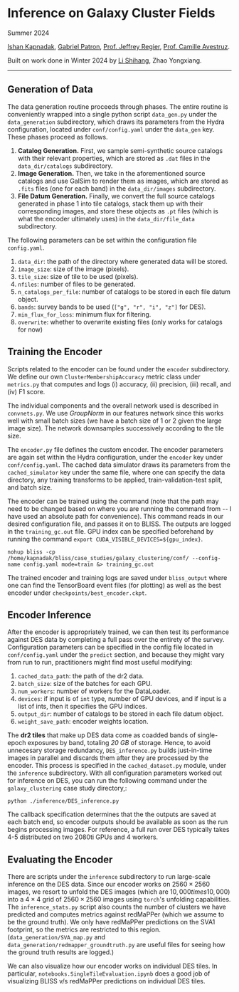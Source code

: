 # Inference on Galaxy Cluster Fields

Summer 2024

[Ishan Kapnadak](https://www.linkedin.com/in/ishan-kapnadak/), [Gabriel Patron](https://lsa.umich.edu/stats/people/phd-students/gapatron.html), [Prof. Jeffrey Regier](https://regier.stat.lsa.umich.edu/), [Prof. Camille Avestruz](https://cavestruz.github.io/).

Built on work done in Winter 2024 by [Li Shihang](https://www.linkedin.com/in/shihang-li-2b69251ba/), Zhao Yongxiang.

----------------------------------------------------------------------------------------------------------------------

## Generation of Data

The data generation routine proceeds through phases. The entire routine is conveniently wrapped into a single python script `data_gen.py` under the `data_generation` subdirectory, which draws its parameters from the Hydra configuration, located under `conf/config.yaml` under the `data_gen` key. These phases proceed as follows.

1. **Catalog Generation.** First, we sample semi-synthetic source catalogs with their relevant properties, which are stored as `.dat` files in the `data_dir/catalogs` subdirectory.
2. **Image Generation.** Then, we take in the aforementioned source catalogs and use GalSim to render them as images, which are stored as `.fits` files (one for each band) in the `data_dir/images` subdirectory.
3. **File Datum Generation.** Finally, we convert the full source catalogs generated in phase 1 into tile catalogs, stack them up with their corresponding images, and store these objects as `.pt` files (which is what the encoder ultimately uses) in the `data_dir/file_data` subdirectory.

The following parameters can be set within the configuration file `config.yaml`.
1. `data_dir`: the path of the directory where generated data will be stored.
2. `image_size`: size of the image (pixels).
3. `tile_size`: size of tile to be used (pixels).
4. `nfiles`: number of files to be generated.
5. `n_catalogs_per_file`: number of catalogs to be stored in each file datum object.
6. `bands`: survey bands to be used (`["g", "r", "i", "z"]` for DES).
7. `min_flux_for_loss`: minimum flux for filtering.
8. `overwrite`: whether to overwrite existing files (only works for catalogs for now)


## Training the Encoder

Scripts related to the encoder can be found under the `encoder` subdirectory. We define our own `ClusterMembershipAccuracy` metric class under `metrics.py` that computes and logs (i) accuracy, (ii) precision, (iii) recall, and (iv) F1 score.

The individual components and the overall network used is described in `convnets.py`. We use *GroupNorm* in our features network since this works well with small batch sizes (we have a batch size of 1 or 2 given the large image size). The network downsamples successively according to the tile size.

The `encoder.py` file defines the custom encoder. The encoder parameters are again set within the Hydra configuration, under the `encoder` key under `conf/config.yaml`. The cached data simulator draws its parameters from the `cached_simulator` key under the same file, where one can specify the data directory, any training transforms to be applied, train-validation-test split, and batch size.

The encoder can be trained using the command (note that the path may need to be changed based on where you are running the command from -- I have used an absolute path for convenience). This command reads in our desired configuration file, and passes it on to BLISS. The outputs are logged in the `training_gc.out` file. GPU index can be specified beforehand by running the command `export CUDA_VISIBLE_DEVICES=${gpu_index}`.

```
nohup bliss -cp /home/kapnadak/bliss/case_studies/galaxy_clustering/conf/ --config-name config.yaml mode=train &> training_gc.out
```

The trained encoder and training logs are saved under `bliss_output` where one can find the TensorBoard event files (for plotting) as well as the best encoder under `checkpoints/best_encoder.ckpt`.

## Encoder Inference

After the encoder is appropriately trained, we can then test its performance against DES data by completing a full pass over the entirety of the survey. Configuration parameters can be specified in the config file located in `conf/config.yaml` under the `predict` section, and because they might vary from run to run, practitioners might find most useful modifying:

1. `cached_data_path`: the path of the dr2 data.
2. `batch_size`: size of the batches for each GPU.
3. `num_workers`: number of workers for the DataLoader.
4. `devices`: if input is of `int` type, number of GPU devices, and if input is a list of ints, then it specifies the GPU indices.
5. `output_dir`: number of catalogs to be stored in each file datum object.
6. `weight_save_path`: encoder weights location.

The **dr2 tiles** that make up DES data come as coadded bands of single-epoch exposures by band, totaling _20 GB_ of storage. Hence, to avoid unnecesary storage redundancy,
`DES_inference.py` builds just-in-time images in parallel and discards them after they are processed by the encoder. This process is specified in the `cached_dataset.py` module, under the `inference` subdirectory.
With all configuration parameters worked out for inference on DES, you can run the following command under the `galaxy_clustering` case study directory,:

```
python ./inference/DES_inference.py
```

The callback specification determines that the the outputs are saved at each batch end, so encoder outputs should be available as soon as the run begins processing images. For reference, a full run over DES typically takes 4-5 distributed on two 2080ti GPUs and 4 workers.

## Evaluating the Encoder

There are scripts under the `inference` subdirectory to run large-scale inference on the DES data. Since our encoder works on $2560 \times 2560$ images, we resort to unfold the DES images (which are $10,000 times 10,000$) into a $4 \times 4$ grid of $2560 \times 2560$ images using `torch`'s unfolding capabilities. The `inference_stats.py` script also counts the number of clusters we have predicted and computes metrics against redMaPPer (which we assume to be the ground truth). We only have redMaPPer predictions on the SVA1 footprint, so the metrics are restricted to this region. (`data_generation/SVA_map.py` and `data_generation/redmapper_groundtruth.py` are useful files for seeing how the ground truth results are logged.)

We can also visualize how our encoder works on individual DES tiles. In particular, `notebooks.SingleTileEvaluation.ipynb` does a good job of visualizing BLISS v/s redMaPPer predictions on individual DES tiles.
